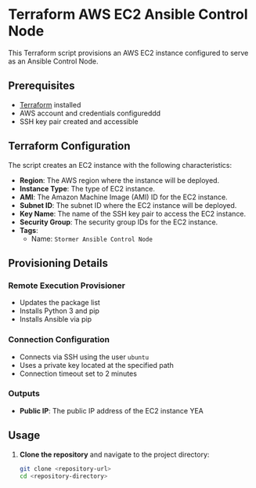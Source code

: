 # Terraform AWS EC2 Ansible Control Node

This Terraform script provisions an AWS EC2 instance configured to serve as an Ansible Control Node.

## Prerequisites

- [Terraform](https://www.terraform.io/downloads.html) installed
- AWS account and credentials configureddd
- SSH key pair created and accessible

## Terraform Configuration

The script creates an EC2 instance with the following characteristics:

- **Region**: The AWS region where the instance will be deployed.
- **Instance Type**: The type of EC2 instance.
- **AMI**: The Amazon Machine Image (AMI) ID for the EC2 instance.
- **Subnet ID**: The subnet ID where the EC2 instance will be deployed.
- **Key Name**: The name of the SSH key pair to access the EC2 instance.
- **Security Group**: The security group IDs for the EC2 instance.
- **Tags**: 
  - Name: `Stormer Ansible Control Node`

## Provisioning Details

### Remote Execution Provisioner

- Updates the package list
- Installs Python 3 and pip
- Installs Ansible via pip

### Connection Configuration

- Connects via SSH using the user `ubuntu`
- Uses a private key located at the specified path
- Connection timeout set to 2 minutes

### Outputs

- **Public IP**: The public IP address of the EC2 instance YEA

## Usage

1. **Clone the repository** and navigate to the project directory:
   ```sh
   git clone <repository-url>
   cd <repository-directory>

